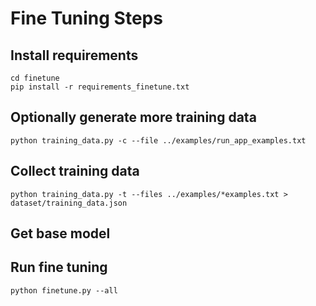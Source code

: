 # Fine Tuning Steps

## Install requirements

```
cd finetune
pip install -r requirements_finetune.txt
```

## Optionally generate more training data

```
python training_data.py -c --file ../examples/run_app_examples.txt
```

## Collect training data

```
python training_data.py -t --files ../examples/*examples.txt > dataset/training_data.json
```

## Get base model

## Run fine tuning

```
python finetune.py --all
```
